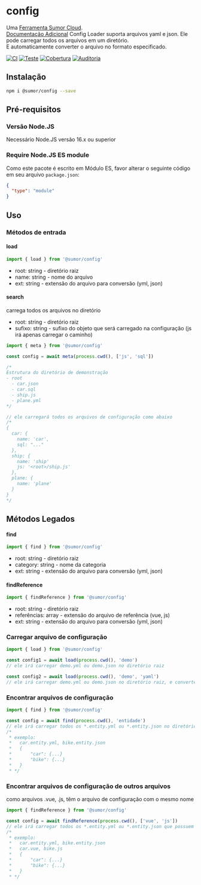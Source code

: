 # config

Uma [Ferramenta Sumor Cloud](https://sumor.cloud).  
[Documentação Adicional](https://sumor.cloud/config)
Config Loader suporta arquivos yaml e json. Ele pode carregar todos os arquivos em um diretório.  
E automaticamente converter o arquivo no formato especificado.

[![CI](https://github.com/sumor-cloud/config/actions/workflows/ci.yml/badge.svg)](https://github.com/sumor-cloud/config/actions/workflows/ci.yml)
[![Teste](https://github.com/sumor-cloud/config/actions/workflows/ut.yml/badge.svg)](https://github.com/sumor-cloud/config/actions/workflows/ut.yml)
[![Cobertura](https://github.com/sumor-cloud/config/actions/workflows/coverage.yml/badge.svg)](https://github.com/sumor-cloud/config/actions/workflows/coverage.yml)
[![Auditoria](https://github.com/sumor-cloud/config/actions/workflows/audit.yml/badge.svg)](https://github.com/sumor-cloud/config/actions/workflows/audit.yml)

## Instalação

```bash
npm i @sumor/config --save
```

## Pré-requisitos

### Versão Node.JS

Necessário Node.JS versão 16.x ou superior

### Require Node.JS ES module

Como este pacote é escrito em Módulo ES,
favor alterar o seguinte código em seu arquivo `package.json`:

```json
{
  "type": "module"
}
```

## Uso

### Métodos de entrada

#### load

```js
import { load } from '@sumor/config'
```

- root: string - diretório raiz
- name: string - nome do arquivo
- ext: string - extensão do arquivo para conversão (yml, json)

#### search

carrega todos os arquivos no diretório

- root: string - diretório raiz
- sufixo: string - sufixo do objeto que será carregado na configuração (js irá apenas carregar o caminho)

```js
import { meta } from '@sumor/config'

const config = await meta(process.cwd(), ['js', 'sql'])

/*
Estrutura do diretório de demonstração
- root
  - car.json
  - car.sql
  - ship.js
  - plane.yml
*/

// ele carregará todos os arquivos de configuração como abaixo
/*
{
  car: {
    name: 'car',
    sql: "..."
  },
  ship: {
    name: 'ship'
    js: '<root>/ship.js'
  },
  plane: {
    name: 'plane'
  }
}
*/
```

## Métodos Legados

#### find

```js
import { find } from '@sumor/config'
```

- root: string - diretório raiz
- category: string - nome da categoria
- ext: string - extensão do arquivo para conversão (yml, json)

#### findReference

```js
import { findReference } from '@sumor/config'
```

- root: string - diretório raiz
- referências: array - extensão do arquivo de referência (vue, js)
- ext: string - extensão do arquivo para conversão (yml, json)

### Carregar arquivo de configuração

```javascript
import { load } from '@sumor/config'

const config1 = await load(process.cwd(), 'demo')
// ele irá carregar demo.yml ou demo.json no diretório raiz

const config2 = await load(process.cwd(), 'demo', 'yaml')
// ele irá carregar demo.yml ou demo.json no diretório raiz, e convertê-lo para um arquivo no formato yaml
```

### Encontrar arquivos de configuração

```javascript
import { find } from '@sumor/config'

const config = await find(process.cwd(), 'entidade')
// ele irá carregar todos os *.entity.yml ou *.entity.json no diretório raiz
/*
 * exemplo:
 *   car.entity.yml, bike.entity.json
 *   {
 *       "car": {...}
 *       "bike": {...}
 *   }
 * */
```

### Encontrar arquivos de configuração de outros arquivos

como arquivos .vue, .js, têm o arquivo de configuração com o mesmo nome

```javascript
import { findReference } from '@sumor/config'

const config = await findReference(process.cwd(), ['vue', 'js'])
// ele irá carregar todos os *.entity.yml ou *.entity.json que possuem o mesmo nome do *.vue ou *.js no diretório raiz
/*
 * exemplo:
 *   car.entity.yml, bike.entity.json
 *   car.vue, bike.js
 *   {
 *       "car": {...}
 *       "bike": {...}
 *   }
 * */
```  